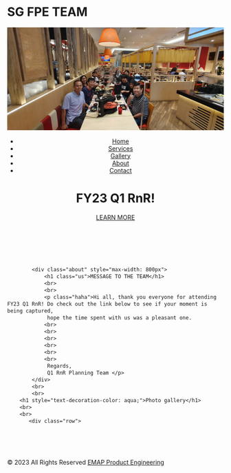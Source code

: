 <html lang="en">
    <head>
        <div class="title">
                    <h1>SG FPE TEAM</h1>
        <link rel="stylesheet" type="text/css" href="css/style1.css">
    </head>
    <body background="SGFPE.github.io/CIMG0750.jpg">
        <header>
            <div class="main">
                <div class="logo">
                    <img src = "20230216_121956.jpg">
                </div>
                <ul>
                <li class="active"><a href="//16.80.204.133/pe/index.html" target="_blank">Home</a></li>
                     <li><a href="#">Services</a></li>
                     <li><a href="#">Gallery</a></li>
                     <li><a href="#">About</a></li>
                     <li><a href="#">Contact</a></li>
                </ul>
            </div>
                <div class="title">
                    <h1>FY23 Q1 RnR!</h1>
                </div>
                <div class="button">
                    <a href="#" class="btn"><a href="https://hpe-my.sharepoint.com/personal/chee_hpe_com1/_layouts/15/onedrive.aspx?id=%2Fpersonal%2Fchee%5Fhpe%5Fcom1%2FDocuments%2FR%26R%2016%20Feb%202023&ga=1" target="_blank"> LEARN MORE</a>
                </div>
        </header>
            <br>
            <br>
         
            <div class="about" style="max-width: 800px">
                <h1 class="us">MESSAGE TO THE TEAM</h1>
                <br>
                <br>
                <p class="haha">Hi all, thank you everyone for attending FY23 Q1 RnR! Do check out the link below to see if your moment is being captured, 
                 hope the time spent with us was a pleasant one.
                <br>
                <br>
                <br>
                <br>
                <br>
                <br>                   
                 Regards, 
                 Q1 RnR Planning Team </p>
            </div>
            <br>
            <br>
        <h1 style="text-decoration-color: aqua;">Photo gallery</h1>
        <br>
        <br>
           <div class="row">
  <div class="column">
  </div>
</div>
        <br>
        <br>
         <div class="contact" style="margin:32px 0;">
  </div>
        <p class="text-right"> © 2023 All Rights Reserved <a href="mailto:ap.fpe@hpe.com" target="_blank">EMAP Product Engineering</a></p>
    </div>    
    </body>
</html>
